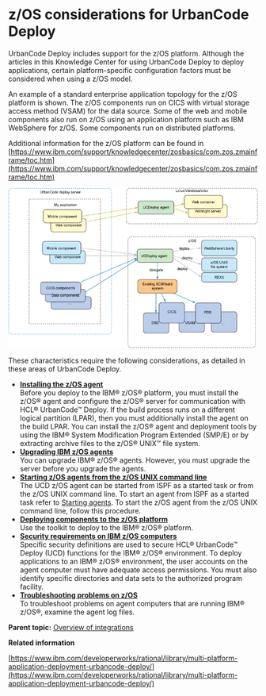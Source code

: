 # z/OS considerations for UrbanCode Deploy

UrbanCode Deploy includes support for the z/OS platform. Although the articles in this Knowledge Center for using UrbanCode Deploy to deploy applications, certain platform-specific configuration factors must be considered when using a z/OS model.

An example of a standard enterprise application topology for the z/OS platform is shown. The z/OS components run on CICS with virtual storage access method \(VSAM\) for the data source. Some of the web and mobile components also run on z/OS using an application platform such as IBM WebSphere for z/OS. Some components run on distributed platforms.

Additional information for the z/OS platform can be found in [https://www.ibm.com/support/knowledgecenter/zosbasics/com.zos.zmainframe/toc.htm](https://www.ibm.com/support/knowledgecenter/zosbasics/com.zos.zmainframe/toc.htm)

 ![z/OS topology diagram](../../com.udeploy.install.doc/images/zos_topology.png) 

These characteristics require the following considerations, as detailed in these areas of UrbanCode Deploy.

-   **[Installing the z/OS agent](../../com.udeploy.install.doc/topics/zos_installing_ov.md)**  
Before you deploy to the IBM® z/OS® platform, you must install the z/OS® agent and configure the z/OS® server for communication with HCL® UrbanCode™ Deploy. If the build process runs on a different logical partition \(LPAR\), then you must additionally install the agent on the build LPAR. You can install the z/OS® agent and deployment tools by using the IBM® System Modification Program Extended \(SMP/E\) or by extracting archive files to the z/OS® UNIX™ file system.
-   **[Upgrading IBM z/OS agents](../../com.udeploy.install.doc/topics/upgrade_zOS_agents.md)**  
You can upgrade IBM® z/OS® agents. However, you must upgrade the server before you upgrade the agents.
-   **[Starting z/OS agents from the z/OS UNIX command line](../../com.udeploy.install.doc/topics/zos_start_agent.md)**  
 The UCD z/OS agent can be started from ISPF as a started task or from the z/OS UNIX command line. To start an agent from ISPF as a started task refer to [Starting agents](../../com.udeploy.install.doc/topics/run_agent.md). To start the z/OS agent from the z/OS UNIX command line, follow this procedure.
-   **[Deploying components to the z/OS platform](../topics/deploying_zos.md)**  
Use the toolkit to deploy to the IBM® z/OS® platform.
-   **[Security requirements on IBM z/OS computers](../../com.udeploy.admin.doc/topics/security_zos.md)**  
Specific security definitions are used to secure HCL® UrbanCode™ Deploy \(UCD\) functions for the IBM® z/OS® environment. To deploy applications to an IBM® z/OS® environment, the user accounts on the agent computer must have adequate access permissions. You must also identify specific directories and data sets to the authorized program facility.
-   **[Troubleshooting problems on z/OS](../topics/trouble_zos.md)**  
To troubleshoot problems on agent computers that are running IBM® z/OS®, examine the agent log files.

**Parent topic:** [Overview of integrations](../topics/integrat_ov.md)

**Related information**  


[https://www.ibm.com/developerworks/rational/library/multi-platform-application-deployment-urbancode-deploy/](https://www.ibm.com/developerworks/rational/library/multi-platform-application-deployment-urbancode-deploy/)

